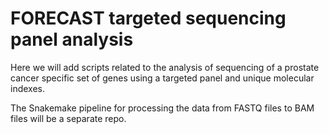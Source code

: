 # FORECAST targeted sequencing panel analysis

Here we will add scripts related to the analysis of sequencing of a prostate cancer specific set of genes using a targeted panel and unique molecular indexes.

The Snakemake pipeline for processing the data from FASTQ files to BAM files will be a separate repo.